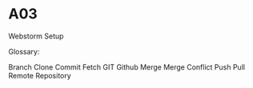 # A03
Webstorm Setup

Glossary:

Branch
Clone
Commit
Fetch
GIT
Github
Merge
Merge Conflict
Push
Pull
Remote
Repository
